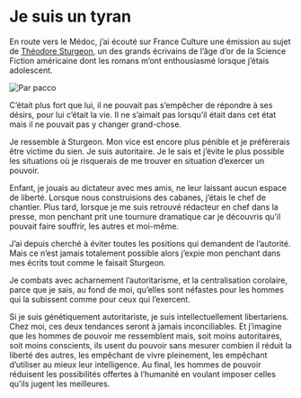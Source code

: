 # Je suis un tyran

En route vers le Médoc, j’ai écouté sur France Culture une émission au sujet de [Théodore Sturgeon](http://en.wikipedia.org/wiki/Theodore_Sturgeon), un des grands écrivains de l’âge d’or de la Science Fiction américaine dont les romans m’ont enthousiasmé lorsque j’étais adolescent.

![Par pacco](https://tcrouzet.com/images_tc/20070814pacco.jpg)

C’était plus fort que lui, il ne pouvait pas s’empêcher de répondre à ses désirs, pour lui c’était la vie. Il ne s’aimait pas lorsqu’il était dans cet état mais il ne pouvait pas y changer grand-chose.

Je ressemble à Sturgeon. Mon vice est encore plus pénible et je préfèrerais être victime du sien. Je suis autoritaire. Je le sais et j’évite le plus possible les situations où je risquerais de me trouver en situation d’exercer un pouvoir.

Enfant, je jouais au dictateur avec mes amis, ne leur laissant aucun espace de liberté. Lorsque nous construisions des cabanes, j’étais le chef de chantier. Plus tard, lorsque je me suis retrouvé rédacteur en chef dans la presse, mon penchant prit une tournure dramatique car je découvris qu’il pouvait faire souffrir, les autres et moi-même.

J’ai depuis cherché à éviter toutes les positions qui demandent de l’autorité. Mais ce n’est jamais totalement possible alors j’expie mon penchant dans mes écrits tout comme le faisait Sturgeon.

Je combats avec acharnement l’autoritarisme, et la centralisation corolaire, parce que je sais, au fond de moi, qu’elles sont néfastes pour les hommes qui la subissent comme pour ceux qui l’exercent.

Si je suis génétiquement autoritariste, je suis intellectuellement libertariens. Chez moi, ces deux tendances seront à jamais inconciliables. Et j’imagine que les hommes de pouvoir me ressemblent mais, soit moins autoritaires, soit moins conscients, ils usent du pouvoir sans mesurer combien il réduit la liberté des autres, les empêchant de vivre pleinement, les empêchant d’utiliser au mieux leur intelligence. Au final, les hommes de pouvoir réduisent les possibilités offertes à l’humanité en voulant imposer celles qu’ils jugent les meilleures.